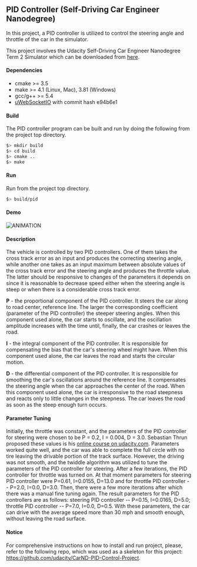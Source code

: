 ## PID Controller (Self-Driving Car Engineer Nanodegree)

In this project, a PID controller is utilized to control the steering angle and throttle of the car in the simulator.

This project involves the Udacity Self-Driving Car Engineer Nanodegree Term 2 Simulator which can be downloaded from [here](https://github.com/udacity/self-driving-car-sim/releases).


#### Dependencies

* cmake >= 3.5
* make >= 4.1 (Linux, Mac), 3.81 (Windows)
* gcc/g++ >= 5.4
* [uWebSocketIO](https://github.com/uWebSockets/uWebSockets) with commit hash e94b6e1


#### Build
The PID controller program can be built and run by doing the following from the project top directory.

```bash
$> mkdir build
$> cd build
$> cmake ..
$> make
```


#### Run
Run from the project top directory.
```bash
$> build/pid
```


#### Demo
![ANIMATION](readme_images/simulator-demo.gif)


#### Description
The vehicle is controlled by two PID controllers. One of them takes the cross track error as an input and produces the correcting steering angle, while another one takes as an input maximum between absolute values of the cross track error and the steering angle and produces the throttle value. The latter should be responsive to changes of the parameters it depends on since it is reasonable to decrease speed either when the steering angle is steep or when there is a considerable cross track error. 

**P** - the proportional component of the PID controller. It steers the car along to road center, reference line. The larger the corresponding coefficient (parameter of the PID controller) the steeper steering angles. When this component used alone, the car starts to oscillate, and the oscillation amplitude increases with the time until, finally, the car crashes or leaves the road.

**I** - the integral component of the PID controller. It is responsible for compensating the bias that the car's steering wheel might have. When this component used alone, the car leaves the road and starts the circular motion. 

**D** - the differential component of the PID controller. It is responsible for smoothing the car's oscillations around the reference line. It compensates the steering angle when the car approaches the center of the road. When this component used alone, the car is irresponsive to the road steepness and reacts only to little changes in the steepness. The car leaves the road as soon as the steep enough turn occurs.


#### Parameter Tuning
Initially, the throttle was constant, and the parameters of the PID controller for steering were chosen to be P = 0.2, I = 0.004, D = 3.0. Sebastian Thrun proposed these values is his [online course on udacity.com](https://www.udacity.com/course/artificial-intelligence-for-robotics--cs373). Parameters worked quite well, and the car was able to complete the full circle with no tire leaving the drivable portion of the track surface.
However, the driving was not smooth, and the twiddle algorithm was utilized to tune the parameters of the PID controller for steering. After a few iterations, the PID controller for throttle was turned on. At that moment parameters for steering PID controller were P=0.61, I=0.0155, D=13.0 and for throttle PID controller -- P=2.0, I=0.0, D=3.0. Then, there were a few more iterations after which there was a manual fine tuning again. The result parameters for the PID controllers are as follows: steering PID controller -- P=0.15, I=0.0165, D=5.0; throttle PID controller -- P=7.0, I=0.0, D=0.5.  With these parameters, the car can drive with the average speed more than 30 mph and smooth enough, without leaving the road surface.


#### Notice
For comprehensive instructions on how to install and run project, please, refer to the following repo, which was used as a skeleton for this project: https://github.com/udacity/CarND-PID-Control-Project.
